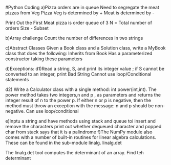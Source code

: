 #Python Coding
a)Pizza orders are in queue
Need to segregate the meat pizzas from Veg Pizza
Veg is determined by +
Meat is determined by -

Print Out the First Meat pizza is order queue of 3
N = Total number of orders
Size - Subset

b)Array challenge
Count the number of differences in two strings

c)Abstract Classes
Given a Book class and a Solution class, write a MyBook class that does the following:
Inherits from Book
Has a parameterized constructor taking these  parameters

d)Exceptions:
d1)Read a string, S, and print its integer value ; if S  cannot be converted to an integer, print Bad String
Cannot use loop/Conditional statements

d2)
Write a Calculator class with a single method: int power(int,int). The power method takes two integers,n  and p , as parameters and returns the integer result of n to the power p. If either n or p is negative, then the method must throw an exception with the message: n and p should be non-negative.
Can use loop/conditional

e)Inptu a string and have methods using stack and queue toi insert and remove the characters
print out whether dequeued character and popped char from stack says that it is a palindrome
f)The NumPy module also comes with a number of built-in routines for linear algebra calculations. These can be found in the sub-module linalg.
linalg.det

The linalg.det tool computes the determinant of an array. Find teh determinant
